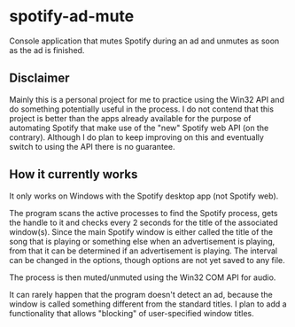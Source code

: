# spotify-ad-mute
Console application that mutes Spotify during an ad and unmutes as soon as the ad is finished.

Disclaimer
--
Mainly this is a personal project for me to practice using the Win32 API and do something potentially useful in the process.
I do not contend that this project is better than the apps already available for the purpose of automating Spotify that make use of the "new" Spotify web API (on the contrary).
Although I do plan to keep improving on this and eventually switch to using the API there is no guarantee.

How it currently works
--
It only works on Windows with the Spotify desktop app (not Spotify web).

The program scans the active processes to find the Spotify process, gets the handle to it and checks every 2 seconds for the title of the associated window(s). Since the main Spotify window is either called the title of the song that is playing or something else when an advertisement is playing, from that it can be determined if an advertisement is playing. The interval can be changed in the options, though options are not yet saved to any file.

The process is then muted/unmuted using the Win32 COM API for audio.

It can rarely happen that the program doesn't detect an ad, because the window is called something different from the standard titles. I plan to add a functionality that allows "blocking" of user-specified window titles.

